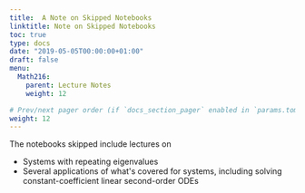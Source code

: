 ```yaml
---
title:  A Note on Skipped Notebooks
linktitle: Note on Skipped Notebooks
toc: true
type: docs
date: "2019-05-05T00:00:00+01:00"
draft: false
menu:
  Math216:
    parent: Lecture Notes
    weight: 12

# Prev/next pager order (if `docs_section_pager` enabled in `params.toml`)
weight: 12
---
```

The notebooks skipped include lectures on

* Systems with repeating eigenvalues
* Several applications of what's covered for systems, including solving constant-coefficient linear second-order ODEs
